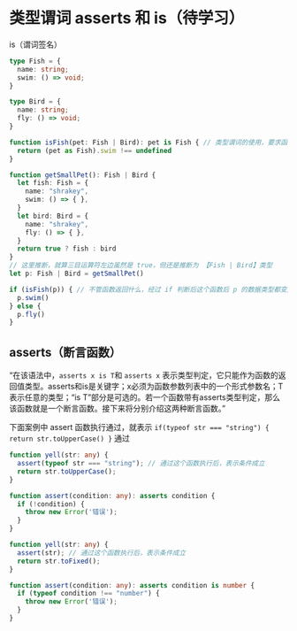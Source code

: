 # 类型谓词 asserts 和 is（待学习）


is（谓词签名）
```ts
type Fish = {
  name: string;
  swim: () => void;
}

type Bird = {
  name: string;
  fly: () => void;
}

function isFish(pet: Fish | Bird): pet is Fish { // 类型谓词的使用，要求函数必须返回一个布尔值
  return (pet as Fish).swim !== undefined
}

function getSmallPet(): Fish | Bird {
  let fish: Fish = {
    name: "shrakey",
    swim: () => { },
  }
  let bird: Bird = {
    name: "shrakey",
    fly: () => { },
  }
  return true ? fish : bird
}
// 这里推断，就算三目运算符左边虽然是 true，但还是推断为 【Fish | Bird】类型
let p: Fish | Bird = getSmallPet()

if (isFish(p)) { // 不管函数返回什么，经过 if 判断后这个函数后 p 的数据类型都变成了 【Fish】
  p.swim()
} else {
  p.fly()
}
```


## asserts（断言函数）

“在该语法中，`asserts x is T`和 `asserts x` 表示类型判定，它只能作为函数的返回值类型。asserts和is是关键字；x必须为函数参数列表中的一个形式参数名；T表示任意的类型；“is T”部分是可选的。若一个函数带有asserts类型判定，那么该函数就是一个断言函数。接下来将分别介绍这两种断言函数。”


下面案例中 assert 函数执行通过，就表示 `if(typeof str === "string") { return str.toUpperCase() }` 通过
```ts
function yell(str: any) {
  assert(typeof str === "string"); // 通过这个函数执行后，表示条件成立
  return str.toUpperCase();
}

function assert(condition: any): asserts condition {
  if (!condition) {
    throw new Error('错误');
  }
}
```

```ts
function yell(str: any) {
  assert(str); // 通过这个函数执行后，表示条件成立
  return str.toFixed();
}

function assert(condition: any): asserts condition is number {
  if (typeof condition !== "number") {
    throw new Error('错误');
  }
}
```
